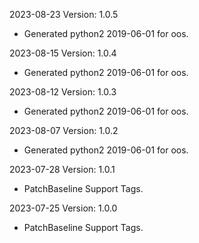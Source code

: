2023-08-23 Version: 1.0.5
- Generated python2 2019-06-01 for oos.

2023-08-15 Version: 1.0.4
- Generated python2 2019-06-01 for oos.

2023-08-12 Version: 1.0.3
- Generated python2 2019-06-01 for oos.

2023-08-07 Version: 1.0.2
- Generated python2 2019-06-01 for oos.

2023-07-28 Version: 1.0.1
- PatchBaseline Support Tags.

2023-07-25 Version: 1.0.0
- PatchBaseline Support Tags.

